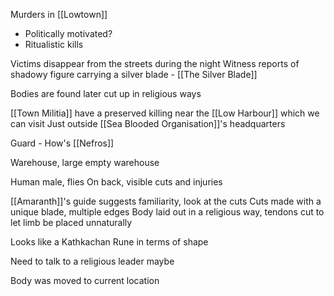 Murders in [[Lowtown]]
- Politically motivated? 
- Ritualistic kills

Victims disappear from the streets during the night
Witness reports of shadowy figure carrying a silver blade - [[The Silver Blade]]

Bodies are found later cut up in religious ways

[[Town Militia]] have a preserved killing near the [[Low Harbour]] which we can visit
	Just outside [[Sea Blooded Organisation]]'s headquarters

Guard - How's [[Nefros]]


Warehouse, large empty warehouse

Human male, flies
On back, visible cuts and injuries

[[Amaranth]]'s guide suggests familiarity, look at the cuts
Cuts made with a unique blade, multiple edges
Body laid out in a religious way, tendons cut to let limb be placed unnaturally

Looks like a Kathkachan Rune in terms of shape

Need to talk to a religious leader maybe 

Body was moved to current location 